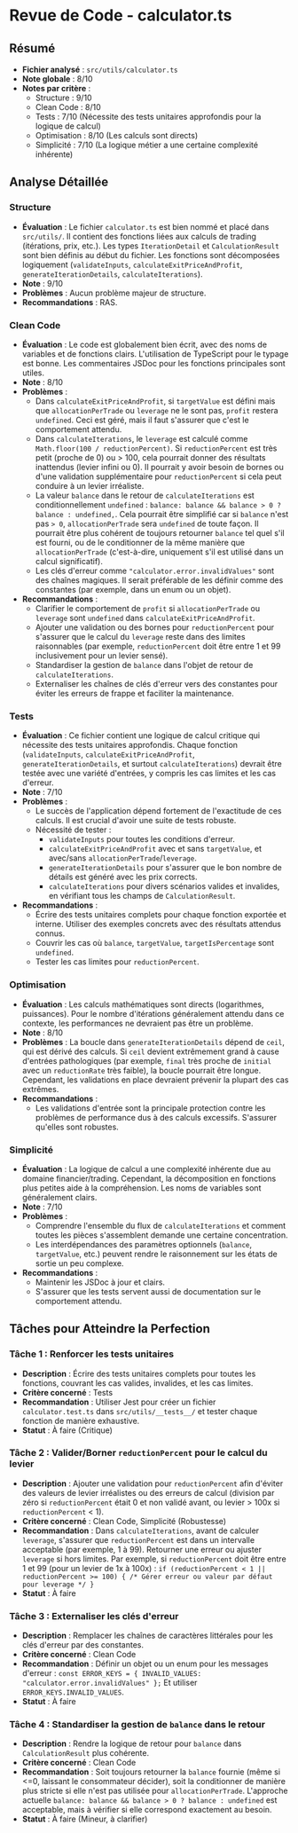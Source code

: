 # Revue de Code - calculator.ts

## Résumé
- **Fichier analysé** : `src/utils/calculator.ts`
- **Note globale** : 8/10
- **Notes par critère** :
  - Structure : 9/10
  - Clean Code : 8/10
  - Tests : 7/10 (Nécessite des tests unitaires approfondis pour la logique de calcul)
  - Optimisation : 8/10 (Les calculs sont directs)
  - Simplicité : 7/10 (La logique métier a une certaine complexité inhérente)

## Analyse Détaillée
### Structure
- **Évaluation** : Le fichier `calculator.ts` est bien nommé et placé dans `src/utils/`. Il contient des fonctions liées aux calculs de trading (itérations, prix, etc.). Les types `IterationDetail` et `CalculationResult` sont bien définis au début du fichier. Les fonctions sont décomposées logiquement (`validateInputs`, `calculateExitPriceAndProfit`, `generateIterationDetails`, `calculateIterations`).
- **Note** : 9/10
- **Problèmes** : Aucun problème majeur de structure.
- **Recommandations** : RAS.

### Clean Code
- **Évaluation** : Le code est globalement bien écrit, avec des noms de variables et de fonctions clairs. L'utilisation de TypeScript pour le typage est bonne. Les commentaires JSDoc pour les fonctions principales sont utiles.
- **Note** : 8/10
- **Problèmes** :
    - Dans `calculateExitPriceAndProfit`, si `targetValue` est défini mais que `allocationPerTrade` ou `leverage` ne le sont pas, `profit` restera `undefined`. Ceci est géré, mais il faut s'assurer que c'est le comportement attendu.
    - Dans `calculateIterations`, le `leverage` est calculé comme `Math.floor(100 / reductionPercent)`. Si `reductionPercent` est très petit (proche de 0) ou > 100, cela pourrait donner des résultats inattendus (levier infini ou 0). Il pourrait y avoir besoin de bornes ou d'une validation supplémentaire pour `reductionPercent` si cela peut conduire à un levier irréaliste.
    - La valeur `balance` dans le retour de `calculateIterations` est conditionnellement `undefined` : `balance: balance && balance > 0 ? balance : undefined,`. Cela pourrait être simplifié car si `balance` n'est pas `> 0`, `allocationPerTrade` sera `undefined` de toute façon. Il pourrait être plus cohérent de toujours retourner `balance` tel quel s'il est fourni, ou de le conditionner de la même manière que `allocationPerTrade` (c'est-à-dire, uniquement s'il est utilisé dans un calcul significatif).
    - Les clés d'erreur comme `"calculator.error.invalidValues"` sont des chaînes magiques. Il serait préférable de les définir comme des constantes (par exemple, dans un enum ou un objet).
- **Recommandations** :
    - Clarifier le comportement de `profit` si `allocationPerTrade` ou `leverage` sont `undefined` dans `calculateExitPriceAndProfit`.
    - Ajouter une validation ou des bornes pour `reductionPercent` pour s'assurer que le calcul du `leverage` reste dans des limites raisonnables (par exemple, `reductionPercent` doit être entre 1 et 99 inclusivement pour un levier sensé).
    - Standardiser la gestion de `balance` dans l'objet de retour de `calculateIterations`.
    - Externaliser les chaînes de clés d'erreur vers des constantes pour éviter les erreurs de frappe et faciliter la maintenance.

### Tests
- **Évaluation** : Ce fichier contient une logique de calcul critique qui nécessite des tests unitaires approfondis. Chaque fonction (`validateInputs`, `calculateExitPriceAndProfit`, `generateIterationDetails`, et surtout `calculateIterations`) devrait être testée avec une variété d'entrées, y compris les cas limites et les cas d'erreur.
- **Note** : 7/10
- **Problèmes** :
    - Le succès de l'application dépend fortement de l'exactitude de ces calculs. Il est crucial d'avoir une suite de tests robuste.
    - Nécessité de tester :
        - `validateInputs` pour toutes les conditions d'erreur.
        - `calculateExitPriceAndProfit` avec et sans `targetValue`, et avec/sans `allocationPerTrade`/`leverage`.
        - `generateIterationDetails` pour s'assurer que le bon nombre de détails est généré avec les prix corrects.
        - `calculateIterations` pour divers scénarios valides et invalides, en vérifiant tous les champs de `CalculationResult`.
- **Recommandations** :
    - Écrire des tests unitaires complets pour chaque fonction exportée et interne. Utiliser des exemples concrets avec des résultats attendus connus.
    - Couvrir les cas où `balance`, `targetValue`, `targetIsPercentage` sont `undefined`.
    - Tester les cas limites pour `reductionPercent`.

### Optimisation
- **Évaluation** : Les calculs mathématiques sont directs (logarithmes, puissances). Pour le nombre d'itérations généralement attendu dans ce contexte, les performances ne devraient pas être un problème.
- **Note** : 8/10
- **Problèmes** : La boucle dans `generateIterationDetails` dépend de `ceil`, qui est dérivé des calculs. Si `ceil` devient extrêmement grand à cause d'entrées pathologiques (par exemple, `final` très proche de `initial` avec un `reductionRate` très faible), la boucle pourrait être longue. Cependant, les validations en place devraient prévenir la plupart des cas extrêmes.
- **Recommandations** :
    - Les validations d'entrée sont la principale protection contre les problèmes de performance dus à des calculs excessifs. S'assurer qu'elles sont robustes.

### Simplicité
- **Évaluation** : La logique de calcul a une complexité inhérente due au domaine financier/trading. Cependant, la décomposition en fonctions plus petites aide à la compréhension. Les noms de variables sont généralement clairs.
- **Note** : 7/10
- **Problèmes** :
    - Comprendre l'ensemble du flux de `calculateIterations` et comment toutes les pièces s'assemblent demande une certaine concentration.
    - Les interdépendances des paramètres optionnels (`balance`, `targetValue`, etc.) peuvent rendre le raisonnement sur les états de sortie un peu complexe.
- **Recommandations** :
    - Maintenir les JSDoc à jour et clairs.
    - S'assurer que les tests servent aussi de documentation sur le comportement attendu.

## Tâches pour Atteindre la Perfection
### Tâche 1 : Renforcer les tests unitaires
- **Description** : Écrire des tests unitaires complets pour toutes les fonctions, couvrant les cas valides, invalides, et les cas limites.
- **Critère concerné** : Tests
- **Recommandation** : Utiliser Jest pour créer un fichier `calculator.test.ts` dans `src/utils/__tests__/` et tester chaque fonction de manière exhaustive.
- **Statut** : À faire (Critique)

### Tâche 2 : Valider/Borner `reductionPercent` pour le calcul du levier
- **Description** : Ajouter une validation pour `reductionPercent` afin d'éviter des valeurs de levier irréalistes ou des erreurs de calcul (division par zéro si `reductionPercent` était 0 et non validé avant, ou levier > 100x si `reductionPercent` < 1).
- **Critère concerné** : Clean Code, Simplicité (Robustesse)
- **Recommandation** : Dans `calculateIterations`, avant de calculer `leverage`, s'assurer que `reductionPercent` est dans un intervalle acceptable (par exemple, 1 à 99). Retourner une erreur ou ajuster `leverage` si hors limites.
  Par exemple, si `reductionPercent` doit être entre 1 et 99 (pour un levier de 1x à 100x) :
  `if (reductionPercent < 1 || reductionPercent >= 100) { /* Gérer erreur ou valeur par défaut pour leverage */ }`
- **Statut** : À faire

### Tâche 3 : Externaliser les clés d'erreur
- **Description** : Remplacer les chaînes de caractères littérales pour les clés d'erreur par des constantes.
- **Critère concerné** : Clean Code
- **Recommandation** : Définir un objet ou un enum pour les messages d'erreur :
  `const ERROR_KEYS = { INVALID_VALUES: "calculator.error.invalidValues" };`
  Et utiliser `ERROR_KEYS.INVALID_VALUES`.
- **Statut** : À faire

### Tâche 4 : Standardiser la gestion de `balance` dans le retour
- **Description** : Rendre la logique de retour pour `balance` dans `CalculationResult` plus cohérente.
- **Critère concerné** : Clean Code
- **Recommandation** : Soit toujours retourner la `balance` fournie (même si <=0, laissant le consommateur décider), soit la conditionner de manière plus stricte si elle n'est pas utilisée pour `allocationPerTrade`. L'approche actuelle `balance: balance && balance > 0 ? balance : undefined` est acceptable, mais à vérifier si elle correspond exactement au besoin.
- **Statut** : À faire (Mineur, à clarifier) 